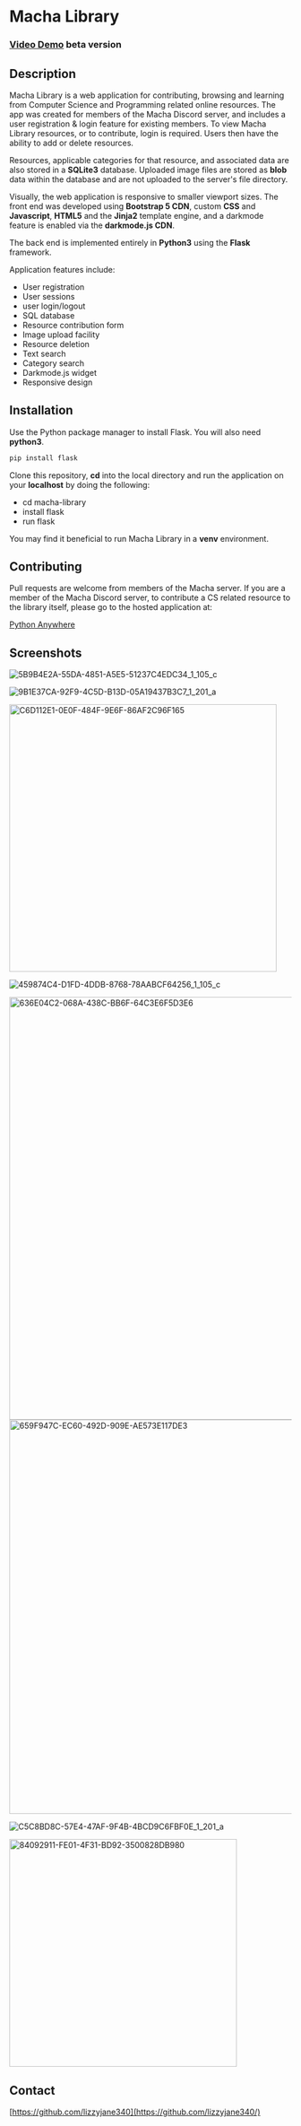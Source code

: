 # Macha Library

### [Video Demo](https://www.youtube.com/watch?v=puB21mO4Iws) beta version

## Description

Macha Library is a web application for contributing, browsing and learning from Computer Science and Programming related
online resources. The app was created for members of the Macha Discord server, and includes a user registration & login 
feature for existing members. To view Macha Library resources, or to contribute, login is required. Users then have the ability 
to add or delete resources. 

Resources, applicable categories for that resource, and associated data are also stored in a **SQLite3** database. Uploaded 
image files are stored as **blob** data within the database and are not uploaded to the server's file directory.

Visually, the web application is responsive to smaller viewport sizes. The front end was developed using **Bootstrap 5 CDN**, 
custom **CSS** and **Javascript**, **HTML5** and the **Jinja2** template engine, and a darkmode feature is enabled via the
**darkmode.js CDN**.

The back end is implemented entirely in **Python3** using the **Flask** framework.

Application features include:

- User registration
- User sessions
- user login/logout
- SQL database
- Resource contribution form
- Image upload facility
- Resource deletion 
- Text search
- Category search
- Darkmode.js widget
- Responsive design

## Installation

Use the Python package manager to install Flask. You will also need **python3**.

```bash
pip install flask
```

Clone this repository, **cd** into the local directory and run the application on your **localhost** by doing the following:

- cd macha-library
- install flask
- run flask

You may find it beneficial to run Macha Library in a **venv** environment.

## Contributing

Pull requests are welcome from members of the Macha server. If you are a member of the Macha Discord server, to contribute 
a CS related resource to the library itself, please go to the hosted application at:

[Python Anywhere](https://www.machalibrary.pythonanywhere.com/)

## Screenshots

![5B9B4E2A-55DA-4851-A5E5-51237C4EDC34_1_105_c](https://user-images.githubusercontent.com/75592024/135724564-24b916b5-f5e2-4dd1-b195-adefbd0486f6.jpeg)

![9B1E37CA-92F9-4C5D-B13D-05A19437B3C7_1_201_a](https://user-images.githubusercontent.com/75592024/135724387-93ca9cca-ae6d-4ead-bf64-75d5d9b87f8c.jpeg)

<img width="477" alt="C6D112E1-0E0F-484F-9E6F-86AF2C96F165" src="https://user-images.githubusercontent.com/75592024/135724396-0bf02bb4-a10d-43ae-be3d-7726f8926190.png">

![459874C4-D1FD-4DDB-8768-78AABCF64256_1_105_c](https://user-images.githubusercontent.com/75592024/135724527-982c9e12-153f-4e32-a0e9-39ba19231165.jpeg)

<img width="754" alt="636E04C2-068A-438C-BB6F-64C3E6F5D3E6" src="https://user-images.githubusercontent.com/75592024/135724502-f86bbfdb-7801-4f34-b405-de4695548cc2.png">

<img width="703" alt="659F947C-EC60-492D-909E-AE573E117DE3" src="https://user-images.githubusercontent.com/75592024/135726064-47a535aa-f114-458b-8e05-36f6d5cd766f.png">

![C5C8BD8C-57E4-47AF-9F4B-4BCD9C6FBF0E_1_201_a](https://user-images.githubusercontent.com/75592024/135724434-c6c5dad8-0117-4bc3-935e-0f6fb6800205.jpeg)

<img width="406" alt="84092911-FE01-4F31-BD92-3500828DB980" src="https://user-images.githubusercontent.com/75592024/135725526-578df835-3532-45fa-bc07-d900615f8a3c.png">

## Contact

[https://github.com/lizzyjane340](https://github.com/lizzyjane340/)





